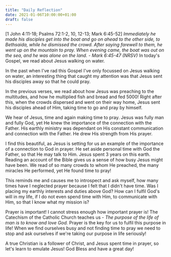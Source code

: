 ```yaml
---
title: "Daily Reflection"
date: 2021-01-06T10:00:00+01:00
draft: false
---
```


[1 John 4:11-18; Psalms 72:1-2, 10, 12-13; Mark 6:45-52]
_Immediately he made his disciples get into the boat and go on ahead to the other side, to Bethsaida, while he dismissed the crowd. After saying farewell to them, he went up on the mountain to pray. When evening came, the boat was out on the sea, and he was alone on the land. - Mark 6:45-47 (NRSV)_
In today's Gospel, we read about Jesus walking on water.

In the past when I've rad this Gospel I've only focussed on Jesus walking on water, an interesting thing that caught my attention was that Jesus sent his disciples away so that he could pray.

In the previous verses, we read about how Jesus was preaching to the multitudes, and how he multiplied fish and bread and fed 5000! Right after this, when the crowds dispersed and went on their way home, Jesus sent his disciples ahead of Him, taking time to go and pray by himself.

We hear of Jesus, time and again making time to pray. Jesus was fully man and fully God, yet He knew the importance of the connection with the Father. His earthly ministry was dependant on His constant communication and connection with the Father. He drew His strength from His prayer.

I find this beautiful, as Jesus is setting for us an example of the importance of a connection to God in prayer. He set aside personal time with God the Father, so that He may talk to Him. Jesus spent 3 years on this earth. Reading an account of the Bible gives us a sense of how busy Jesus might have been. We read of so many crowds to whom He preached, the many miracles He performed, yet He found time to pray!

This reminds me and causes me to introspect and ask myself, how many times have I neglected prayer because I felt that I didn't have time. Was I placing my earthly interests and duties above God? How can I fulfil God's will in my life, if I do not even spend time with Him, to communicate with Him, so that I know what my mission is?

Prayer is important! I cannot stress enough how important prayer is! The Catechism of the Catholic Church teaches us - _The purpose of the life of man is to know and love God._ Prayer is the key for us to fulfil this purpose in life! When we find ourselves busy and not finding time to pray we need to stop and ask ourselves if we're taking our purpose in life seriously!

A true Christian is a follower of Christ, and Jesus spent time in prayer, so let's learn to emulate Jesus!
God Bless and have a great day!
